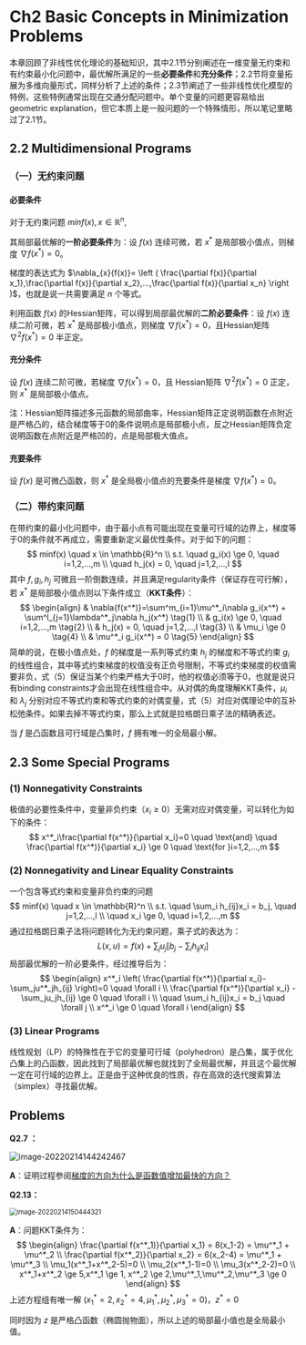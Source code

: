 # Ch2 Basic Concepts in Minimization Problems

本章回顾了非线性优化理论的基础知识，其中2.1节分别阐述在一维变量无约束和有约束最小化问题中，最优解所满足的一些**必要条件**和**充分条件**；2.2节将变量拓展为多维向量形式，同样分析了上述的条件；2.3节阐述了一些非线性优化模型的特例，这些特例通常出现在交通分配问题中。单个变量的问题更容易给出geometric explanation，但它本质上是一般问题的一个特殊情形，所以笔记里略过了2.1节。

## 2.2 Multidimensional Programs

### （一）无约束问题

#### 必要条件

对于无约束问题 $minf(x), x \in \mathbb{R}^n$,

其局部最优解的**一阶必要条件**为：设 $f(x)$ 连续可微，若 $x^\ast$ 是局部极小值点，则梯度 $\nabla{f(x^*)}=0$。

梯度的表达式为 $\nabla_{x}{f(x)}= \left ( \frac{\partial f(x)}{\partial x_1},\frac{\partial f(x)}{\partial x_2},...,\frac{\partial f(x)}{\partial x_n}  \right )$，也就是说一共需要满足 $n$ 个等式。

利用函数 $f(x)$ 的Hessian矩阵，可以得到局部最优解的**二阶必要条件**：设 $f(x)$ 连续二阶可微，若 $x^*$ 是局部极小值点，则梯度 $\nabla{f(x^*)}=0$，且Hessian矩阵 $\nabla^2{f(x^*)}=0$ 半正定。

#### 充分条件

设 $f(x)$ 连续二阶可微，若梯度 $\nabla{f(x^*)}=0$，且 Hessian矩阵 $\nabla^2{f(x^*)}=0$ 正定，则 $x^*$ 是局部极小值点。

注：Hessian矩阵描述多元函数的局部曲率，Hessian矩阵正定说明函数在点附近是严格凸的，结合梯度等于0的条件说明点是局部极小点，反之Hessian矩阵负定说明函数在点附近是严格凹的，点是局部极大值点。

#### 充要条件

设 $f(x)$ 是可微凸函数，则 $x^*$ 是全局极小值点的充要条件是梯度 $\nabla{f(x^*)}=0$。

### （二）带约束问题

在带约束的最小化问题中，由于最小点有可能出现在变量可行域的边界上，梯度等于0的条件就不再成立，需要重新定义最优性条件。对于如下的问题：
$$
minf(x) \quad x \in \mathbb{R}^n
\\
s.t. \quad g_i(x) \ge 0, \quad i=1,2,...,m
\\
\quad h_j(x) = 0, \quad j=1,2,...,l
$$
其中 $f,g_i,h_j$ 可微且一阶倒数连续，并且满足regularity条件（保证存在可行解），若 $x^*$ 是局部极小值点则以下条件成立（**KKT条件**）：
$$
\begin{align}
& \nabla{f(x^*)}=\sum^m_{i=1}\mu^*_i\nabla g_i(x^*) + \sum^l_{j=1}\lambda^*_j\nabla h_j(x^*) \tag{1} \\
& g_i(x) \ge 0, \quad i=1,2,...,m  \tag{2} \\
& h_j(x) = 0, \quad j=1,2,...,l \tag{3} \\
& \mu_i \ge 0 \tag{4} \\
& \mu^*_i g_i(x^*) = 0 \tag{5}
\end{align}
$$
简单的说，在极小值点处，$f$ 的梯度是一系列等式约束 $h_j$ 的梯度和不等式约束 $g_i$ 的线性组合，其中等式约束梯度的权值没有正负号限制，不等式约束梯度的权值需要非负，式（5）保证当某个约束严格大于0时，他的权值必须等于0，也就是说只有binding constraints才会出现在线性组合中。从对偶的角度理解KKT条件，$\mu_i$ 和 $\lambda_j$ 分别对应不等式约束和等式约束的对偶变量，式（5）对应对偶理论中的互补松弛条件。如果去掉不等式约束，那么上式就是拉格朗日乘子法的精确表述。

当 $f$ 是凸函数且可行域是凸集时，$f$ 拥有唯一的全局最小解。

## 2.3 Some Special Programs

### (1) Nonnegativity Constraints

极值的必要性条件中，变量非负约束（$x_i \ge 0$）无需对应对偶变量，可以转化为如下的条件：
$$
x^*_i\frac{\partial f(x^*)}{\partial x_i}=0 \quad \text{and} \quad  \frac{\partial f(x^*)}{\partial x_i} \ge 0 \quad \text{for }i=1,2,...,m
$$

### (2) Nonnegativity and Linear Equality Constraints

一个包含等式约束和变量非负约束的问题
$$
minf(x) \quad x \in \mathbb{R}^n
\\
s.t. \quad \sum_i h_{ij}x_i = b_j, \quad j=1,2,...,l
\\
\quad x_i \ge 0, \quad i=1,2,...,m
$$
通过拉格朗日乘子法将问题转化为无约束问题，乘子式的表达为：
$$
L(x,u)=f(x)+\sum_ju_j \left [ b_j-\sum_i h_{ij}x_i \right]
$$
局部最优解的一阶必要条件，经过推导后为：
$$
\begin{align}
x^*_i \left( \frac{\partial f(x^*)}{\partial x_i}-\sum_ju^*_jh_{ij} \right)=0 \quad \forall i \\
\frac{\partial f(x^*)}{\partial x_i} - \sum_ju_jh_{ij} \ge 0 \quad \forall i \\
\quad \sum_i h_{ij}x_i = b_j \quad \forall j \\
x^*_i \ge 0 \quad \forall i
\end{align}
$$

### (3) Linear Programs

线性规划（LP）的特殊性在于它的变量可行域（polyhedron）是凸集，属于优化凸集上的凸函数，因此找到了局部最优解也就找到了全局最优解，并且这个最优解一定在可行域的边界上。正是由于这种优良的性质，存在高效的迭代搜索算法（simplex）寻找最优解。

## Problems

**Q2.7 ：**

![image-20220214144242467](https://picgo-1306169978.cos.ap-nanjing.myqcloud.com/20220214144242.png)

**A**：证明过程参阅[梯度的方向为什么是函数值增加最快的方向？](https://zhuanlan.zhihu.com/p/38525412)

**Q2.13：**

<img src="https://picgo-1306169978.cos.ap-nanjing.myqcloud.com/20220214150444.png" alt="image-20220214150444321" style="zoom:80%;" />

**A**：问题KKT条件为：
$$
\begin{align}
\frac{\partial f(x^*_1)}{\partial x_1} = 8(x_1-2) = \mu^*_1 + \mu^*_2 \\
\frac{\partial f(x^*_2)}{\partial x_2} = 6(x_2-4) = \mu^*_1 + \mu^*_3 \\
\mu_1(x^*_1+x^*_2-5)=0 \\
\mu_2(x^*_1-1)=0 \\
\mu_3(x^*_2-2)=0 \\
x^*_1+x^*_2 \ge 5,x^*_1 \ge 1, x^*_2 \ge 2,\mu^*_1,\mu^*_2,\mu^*_3 \ge 0
\end{align}
$$
上述方程组有唯一解 $\left( x^*_1=2,x^*_2=4,\mu^*_1,\mu^*_2,\mu^*_3 = 0 \right)$，$z^*=0$

同时因为 $z$ 是严格凸函数（椭圆抛物面），所以上述的局部最小值也是全局最小值。

